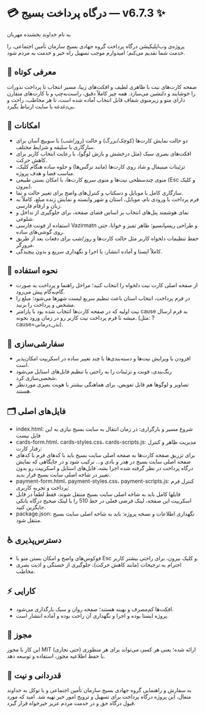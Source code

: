 # 💳 درگاه پرداخت بسیج — v6.7.3 ✨
به نام خداوند بخشنده مهربان

پروژه‌ی وب‌اپلیکیشن درگاه پرداخت گروه جهادی بسیج سازمان تأمین اجتماعی، را خدمت شما تقدیم می‌کنم؛
امیدوارم موجب تسهیل راه خیر و خدمت به مردم شود.

## 🌈 معرفی کوتاه
صفحه کارت‌های نیت با ظاهری لطیف و افکت‌های زیبا، مسیر انتخاب تا پرداخت نذورات را خوشایند و دلنشین می‌سازد. همه چیز کاملاً دقیق، راست‌به‌چپ و با کارت‌های متقارن دارای منو و زیرمنوی شفاف قابل انتخاب آماده شده است، تا هر مخاطب، راحت و بی‌دغدغه با سایت ارتباط بگیرد.

## 🌟 امکانات
- دو حالت نمایش کارت‌ها (کوچک/بزرگ) و حالت (روز/شب) با سوییچ آسان برای سازگاری با سلیقه و شرایط مختلف.
- افکت‌های بصری سبک (مثل درخشش و بارش لوگو)، با رعایت انتخاب کاربر برای کاهش حرکت.
- تزئینات مینیمال و شاد روی کارت‌ها (مانند نرگس‌ها) و جلوه ساده هنگام کلیک، مناسب فضا و هدف پروژه.
- منوی چندسطحی نیت‌ها و منوی سریع کارت‌ها، با امکان بستن طبیعی (Esc و کلیک بیرون).
- سازگاری کامل با موبایل و دسکتاپ و کنترل‌های واضح برای تغییر حالت و نما.
- فرم پرداخت با ورودی نام، موبایل، استان و شهر وابسته و نمایش زنده مبلغ، کاملاً به زبان و ارقام فارسی.
- نمای هوشمند پنل‌های انتخاب بر اساس فضای صفحه، برای جلوگیری از تداخل و شلوغی.
- استفاده از فونت فارسی Vazirmatn و طراحی ریسپانسیو؛ ظاهر تمیز و خوانا، حتی روی گوشی‌های ساده.
- حفظ تنظیمات دلخواه کاربر مثل حالت کارت‌ها و روز/شب برای دفعات بعد از طریق مرورگر.
- کاملاً ایستا و آماده انتشار، با اجرا و نگهداری سریع و بدون پیچیدگی.

## 🧭 نحوه استفاده
- از صفحه اصلی کارت نیت دلخواه را انتخاب کنید؛ مراحل راهنما و پرداخت به صورت گام‌به‌گام پیش می‌رود.
- در فرم پرداخت، انتخاب استان باعث تنظیم سریع لیست شهرها می‌شود؛ مبلغ را مشخص و پرداخت را بزنید.
- نیت اولیه که در صفحه کارت‌ها انتخاب شده بود با پارامتر cause به فرم ارسال میشه تا فرم پرداخت نیت کاربر رو در زمان ورود بخونه. (مثل: ?cause=نذر_درمانی).

## 🎨 سفارشی‌سازی
- افزودن یا ویرایش نیت‌ها و دسته‌بندی‌ها با چند تغییر ساده در اسکریپت امکان‌پذیر است.
- رنگ‌بندی، فونت و تزئینات را به راحتی با تنظیم فایل‌های استایل می‌شود شخصی‌سازی کرد.
- تصاویر و لوگوها هم قابل تعویض، برای هماهنگی بیشتر با هویت بصری موردنظر هستند.

## 🗂️ فایل‌های اصلی
- index.html: شروع مسیر و بارگزاری: در زمان انتقال به سایت بسیج نیازی به این فایل نیست
- cards-form.html، cards-styles.css، cards-scripts.js: مدیریت ظاهر و کنترل رفتار کارت:
- برای تزریق صفحه کارت‌ها به صفحه اصلی سایت بسیج باید با کدهای فرم با کدهای صفحه اصلی سایت بسیج در هِدر و بادی و... ترکیب شود و در جایگاهی که نمایش درگاه پرداخت در نظر گرفته شده اجرا بشه، فایل‌های استایل و اسکریپت رو بدون تغییر در شاخه اصلی سایت بسیج قرار بدید.
- payment-form.html، payment-styles.css، payment-scripts.js: کنترل فرم پرداخت و تجربه کاربری:
- فایلها کامل باید به شاخه اصلی سایت بسیج منتقل شوند، فقط لطفاً در فایل اسکریپت این صفحه، لینک فرضی فعلی در 
خط 510 را با لینک صحیح درگاه بانکی جایگزین کنید.
- package.json: نگهداری اطلاعات و نسخه پروژه: باید به شاخه اصلی سایت بسیج منتقل شود.

## ♿ دسترس‌پذیری
- فوکوس‌های واضح و امکان بستن منو با Esc و کلیک بیرون، برای راحتی بیشتر کاربر.
- احترام به ترجیحات (مانند کاهش حرکت)، جلوگیری از خستگی و اذیت بصری مخاطب.

## ⚡ کارایی
- افکت‌ها کم‌مصرف و بهینه هستند؛ صفحه روان و سبک بارگذاری می‌شود.
- پروژه ایستا بوده و اجرا و نگهداری آن راحت بوده و آماده انتشار است.

## 📄 مجوز
این کار با مجوز MIT ارائه شده؛ یعنی هر کسی می‌تواند برای هر منظوری (حتی تجاری) با حفظ اطلاعیه مجوز، استفاده و توسعه دهد.

## 🙏 قدردانی و نیت
به سفارش و راهنمایی گروه جهادی بسیج سازمان تأمین اجتماعی و با توکل به خداوند متعال، این پروژه درگاه پرداخت برای تسهیل و ترویج امور خیر تهیه شد. امید که مورد قبول درگاه حق و در خدمت مردم عزیز خیرخواه قرار گیرد.
